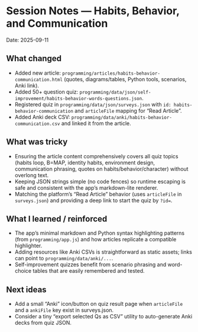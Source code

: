 # Session Notes — Habits, Behavior, and Communication

Date: 2025-09-11

## What changed
- Added new article: `programming/articles/habits-behavior-communication.html` (quotes, diagrams/tables, Python tools, scenarios, Anki link).
- Added 50+ question quiz: `programming/data/json/self-improvement/habits-behavior-words-questions.json`.
- Registered quiz in `programming/data/json/surveys.json` with `id: habits-behavior-communication` and `articleFile` mapping for “Read Article”.
- Added Anki deck CSV: `programming/data/anki/habits-behavior-communication.csv` and linked it from the article.

## What was tricky
- Ensuring the article content comprehensively covers all quiz topics (habits loop, B=MAP, identity habits, environment design, communication phrasing, quotes on habits/behavior/character) without overlong text.
- Keeping JSON strings simple (no code fences) so runtime escaping is safe and consistent with the app’s markdown-lite renderer.
- Matching the platform’s “Read Article” behavior (uses `articleFile` in `surveys.json`) and providing a deep link to start the quiz by `?id=`.

## What I learned / reinforced
- The app’s minimal markdown and Python syntax highlighting patterns (from `programming/app.js`) and how articles replicate a compatible highlighter.
- Adding resources like Anki CSVs is straightforward as static assets; links can point to `programming/data/anki/...`.
- Self-improvement quizzes benefit from scenario phrasing and word-choice tables that are easily remembered and tested.

## Next ideas
- Add a small “Anki” icon/button on quiz result page when `articleFile` and a `ankiFile` key exist in surveys.json.
- Consider a tiny “export selected Qs as CSV” utility to auto-generate Anki decks from quiz JSON.

